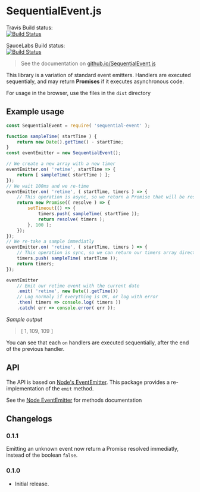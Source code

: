 # SequentialEvent.js

Travis Build status:  
[![Build Status](https://travis-ci.org/GerkinDev/SequentialEvent.js.svg?branch=master)](https://travis-ci.org/GerkinDev/SequentialEvent.js)

SauceLabs Build status:  
[![Build Status](https://saucelabs.com/browser-matrix/Gerkin.svg)](https://saucelabs.com/beta/builds/2e38b38d6406476aa21af409341fcae5)

> See the documentation on [github.io/SequentialEvent.js](https://nihilivin.github.io/SequentialEvent.js/)

This library is a variation of standard event emitters. Handlers are executed sequentialy, and may return **Promises** if it executes asynchronous code.

For usage in the browser, use the files in the `dist` directory

## Example usage

```javascript
const SequentialEvent = require( 'sequential-event' );

function sampleTime( startTime ) {
	return new Date().getTime() - startTime;
}
const eventEmitter = new SequentialEvent();

// We create a new array with a new timer
eventEmitter.on( 'retime', startTime => {
	return [ sampleTime( startTime ) ];
});
// We wait 100ms and we re-time
eventEmitter.on( 'retime', ( startTime, timers ) => {
	// This operation is async, so we return a Promise that will be resolved with the timers array
	return new Promise(( resolve ) => {
		setTimeout(() => {
			timers.push( sampleTime( startTime ));
			return resolve( timers );
		}, 100 );
	});
});
// We re-take a sample immediatly
eventEmitter.on( 'retime', ( startTime, timers ) => {
	// This operation is sync, so we can return our timers array directly
	timers.push( sampleTime( startTime ));
	return timers;
});

eventEmitter
	// Emit our retime event with the current date
	.emit( 'retime', new Date().getTime())
	// Log normaly if everything is OK, or log with error
	.then( timers => console.log( timers ))
	.catch( err => console.error( err ));
```

*Sample output*

> [ 1, 109, 109 ]

You can see that each `on` handlers are executed sequentially, after the end of the previous handler.

## API

The API is based on [Node's EventEmitter](https://nodejs.org/api/events.html). This package provides a re-implementation of the `emit` method.

See the [Node EventEmitter](https://nodejs.org/api/events.html) for methods documentation

## Changelogs

### 0.1.1

Emitting an unknown event now return a Promise resolved immediatly, instead of the boolean `false`.

### 0.1.0

* Initial release.